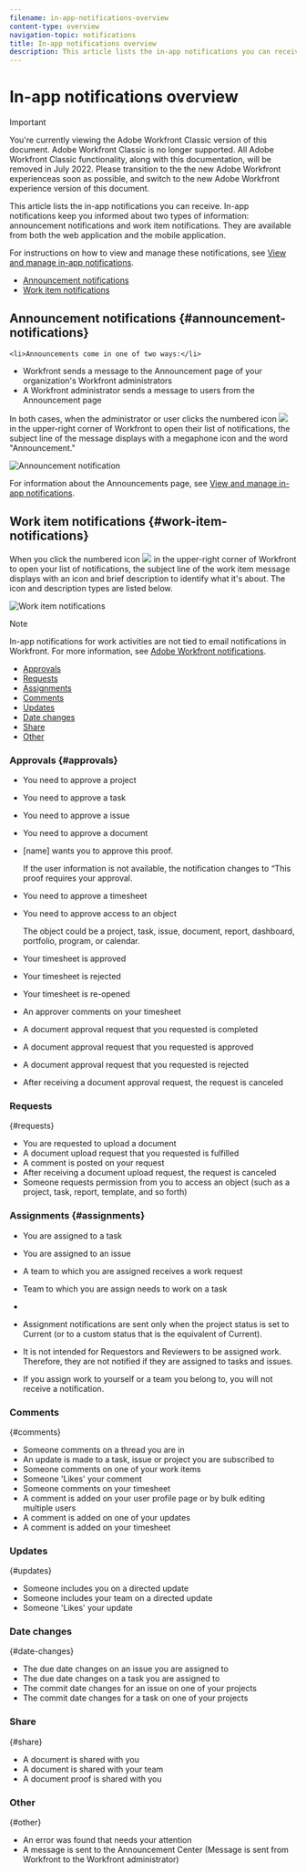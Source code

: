 ```yaml
---
filename: in-app-notifications-overview
content-type: overview
navigation-topic: notifications
title: In-app notifications overview
description: This article lists the in-app notifications you can receive. In-app notifications keep you informed about two types of information: announcement notifications and work item notifications. They are available from both the web application and the mobile application.
---
```


# In-app notifications overview

>[!IMPORTANT]
>
>You're currently viewing the Adobe Workfront Classic version of this document. Adobe Workfront Classic is no longer supported. All Adobe Workfront Classic functionality, along with this documentation, will be removed in July 2022. Please transition to the the new Adobe Workfront experienceas soon as possible, and switch to the new Adobe Workfront experience version of this document.

This article lists the in-app notifications you can receive. In-app notifications keep you informed about two types of information: announcement notifications and work item notifications. They are available from both the web application and the mobile application.

For instructions on how to view and manage these notifications, see [View and manage in-app notifications](../../workfront-basics/using-notifications/view-and-manage-in-app-notifications.md).

* [Announcement notifications](#announcement-notifications) 
* [Work item notifications](#work-item-notifications)

## Announcement notifications {#announcement-notifications}

```<li>Announcements come in one of two ways:</li>```

* Workfront sends a message to the Announcement page of your organization's Workfront administrators  
* A Workfront administrator sends a message to users from the Announcement page

In both cases, when the administrator or user clicks the numbered icon ![](assets/notifications-icon-jewel.jpg) in the upper-right corner of Workfront to open their list of notifications, the subject line of the message displays with a megaphone icon and the word "Announcement."

![Announcement notification](assets/notification-list-announcement-350x271.png)

For information about the Announcements page, see [View and manage in-app notifications](../../workfront-basics/using-notifications/view-and-manage-in-app-notifications.md).

## Work item notifications {#work-item-notifications}

When you click the numbered icon ![](assets/notifications-icon-jewel.jpg) in the upper-right corner of Workfront to open your list of notifications, the subject line of the work item message displays with an icon and brief description to identify what it's about. The icon and description types are listed below.

![Work item notifications](assets/notification-list-work-items-350x247.png)

>[!NOTE]
>
>In-app notifications for work activities&nbsp;are not tied to email notifications in Workfront. For more information, see [Adobe Workfront notifications](../../workfront-basics/using-notifications/wf-notifications.md).

* [Approvals](#approvals) 
* [Requests](#requests) 
* [Assignments](#assignments) 
* [Comments](#comments) 
* [Updates](#updates) 
* [Date changes](#date-changes) 
* [Share](#share) 
* [Other](#other)

### **Approvals** {#approvals}

* You need to approve a project
* You need to approve a task
* You need to approve a issue
* You need to approve a document
* [name] wants you to approve this proof.

  If the user information is not available, the notification changes to “This proof requires your approval.

* You need to approve a timesheet
* You need to approve access to an object

  The object could be a project, task, issue, document, report, dashboard, portfolio, program, or calendar.

* Your timesheet is approved  
* Your timesheet is rejected  
* Your timesheet is re-opened  
* An approver comments on your timesheet  
* A document approval request that you requested is completed  
* A document approval request that you requested is approved
* A document approval request that you requested is rejected  
* After receiving a document approval request, the request is canceled

### **Requests** 
{#requests}

* You are requested&nbsp;to upload a document  
* A document upload request that you requested is fulfilled  
* A comment is posted on your&nbsp;request  
* After receiving a&nbsp;document upload request, the request&nbsp;is canceled
* Someone requests permission from you to access an object (such as a project, task, report, template, and so forth)

### **Assignments** {#assignments}

* You are assigned to a task 
* You are assigned to an issue
* A team to which you are assigned receives a work request
* Team to which you are assign needs to work on a task  
*

   * Assignment notifications are sent only when the project status is set to Current (or to a custom status that is the equivalent of Current).
   * It is&nbsp;not intended for Requestors and Reviewers to be assigned work. Therefore, they are not notified if they are assigned to tasks and issues.&nbsp;
   * If you assign work to yourself or a team you belong to, you will not receive a notification.

### **Comments** 
{#comments}

* Someone comments on a thread you are in&nbsp;
* An update is made to a task, issue or project you are subscribed to
* Someone comments on one of your work items
* Someone 'Likes' your&nbsp;comment
* Someone comments on your timesheet
* A comment is added on your user profile page or by bulk editing multiple users&nbsp;
* A comment is added on one of your updates
* A comment is added on your timesheet

### **Updates** 
{#updates}

* Someone includes you on a directed update&nbsp;
* Someone includes your team on a directed update
* Someone 'Likes' your update

### **Date changes** 
{#date-changes}

* The due date changes on an issue you are assigned to&nbsp;
* The due date changes on a task you are&nbsp;assigned to&nbsp;
* The commit date changes for an issue on one of your projects&nbsp;
* The commit date changes for a task on one of your projects&nbsp;

### **Share** 
{#share}

* A document is shared with you
* A document is shared with your&nbsp;team
* A document proof is shared with you

### **Other** 
{#other}

* An error was found that needs your attention 
* A message is sent to the Announcement Center (Message is sent from Workfront to the Workfront administrator)

